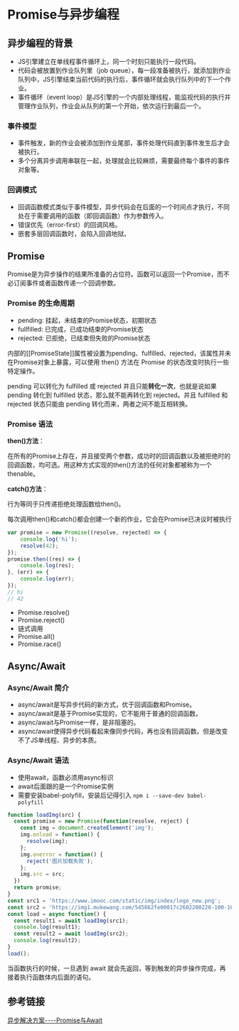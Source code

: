 # Promise与异步编程

## 异步编程的背景

- JS引擎建立在单线程事件循环上，同一个时刻只能执行一段代码。
- 代码会被放置到作业队列里（job queue），每一段准备被执行，就添加到作业队列中，JS引擎结束当前代码的执行后，事件循环就会执行队列中的下一个作业。
- 事件循环（event loop）是JS引擎的一个内部处理线程，能监视代码的执行并管理作业队列，作业会从队列的第一个开始，依次运行到最后一个。

### 事件模型

- 事件触发，新的作业会被添加到作业尾部，事件处理代码直到事件发生后才会被执行。
- 多个分离异步调用串联在一起，处理就会比较麻烦，需要最终每个事件的事件对象等。

### 回调模式

- 回调函数模式类似于事件模型，异步代码会在后面的一个时间点才执行，不同处在于需要调用的函数（即回调函数）作为参数传入。
- 错误优先（error-first）的回调风格。
- 嵌套多层回调函数时，会陷入回调地狱。

## Promise

Promise是为异步操作的结果所准备的占位符。函数可以返回一个Promise，而不必订阅事件或者函数传递一个回调参数。

### Promise 的生命周期

- pending: 挂起，未结束的Promise状态，初期状态
- fullfilled: 已完成，已成功结束的Promise状态
- rejected: 已拒绝，已结束但失败的Promise状态

内部的[[PromiseState]]属性被设置为pending、fulfilled、rejected，该属性并未在Promise对象上暴露，可以使用 then() 方法在 Promise 的状态改变时执行一些特定操作。

pending 可以转化为 fulfilled 或 rejected 并且只能**转化一次**，也就是说如果 pending 转化到 fulfilled 状态，那么就不能再转化到 rejected。并且 fulfilled 和 rejected 状态只能由 pending 转化而来，两者之间不能互相转换。

### Promise 语法

**then()方法**：

在所有的Promise上存在，并且接受两个参数，成功时的回调函数以及被拒绝时的回调函数，均可选。用这种方式实现的then()方法的任何对象都被称为一个thenable。

**catch()方法**：

行为等同于只传递拒绝处理函数给then()。

每次调用then()和catch()都会创建一个新的作业，它会在Promise已决议时被执行

```js
var promise = new Promise((resolve, rejected) => {
    console.log('hi');
    resolve(42);
});
promise.then((res) => {
    console.log(res);
}, (err) => {
    console.log(err);
});
// hi
// 42
```

- Promise.resolve()
- Promise.reject()
- 链式调用
- Promise.all()
- Promise.race()



## Async/Await

### Async/Await 简介

- async/await是写异步代码的新方式，优于回调函数和Promise。
- async/await是基于Promise实现的，它不能用于普通的回调函数。
- async/await与Promise一样，是非阻塞的。
- async/await使得异步代码看起来像同步代码，再也没有回调函数。但是改变不了JS单线程、异步的本质。

### Async/Await 语法

- 使用await，函数必须用async标识
- await后面跟的是一个Promise实例
- 需要安装babel-polyfill，安装后记得引入 `npm i --save-dev babel-polyfill`

```js
function loadImg(src) {
  const promise = new Promise(function(resolve, reject) {
    const img = document.createElement('img');
    img.onload = function() {
      resolve(img);
    };
    img.onerror = function() {
      reject('图片加载失败');
    };
    img.src = src;
  })
  return promise;
}
const src1 = 'https://www.imooc.com/static/img/index/logo_new.png';
const src2 = 'https://img1.mukewang.com/545862fe00017c2602200220-100-100.jpg';
const load = async function() {
  const result1 = await loadImg(src1);
  console.log(result1);
  const result2 = await loadImg(src2);
  console.log(result2);
}
load();
```

当函数执行的时候，一旦遇到 await 就会先返回，等到触发的异步操作完成，再接着执行函数体内后面的语句。



## 参考链接

[异步解决方案----Promise与Await](https://github.com/ljianshu/Blog/issues/13)